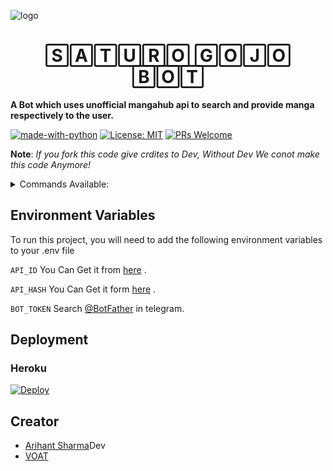![logo](https://telegra.ph/file/351ef8f3d6d8c2de8e758.jpg)
<h1 align="center">🅂🄰🅃🅄🅁🄾 🄶🄾🄹🄾 🄱🄾🅃</h1>

<b>A Bot which uses unofficial  mangahub api to search and provide manga respectively to the user.</b>



[![made-with-python](https://img.shields.io/badge/Made%20with-Python-1f425f.svg)](https://www.python.org/)
[![License: MIT](https://img.shields.io/badge/License-MIT-yellow.svg)](https://opensource.org/licenses/MIT)
[![PRs Welcome](https://img.shields.io/badge/PRs-welcome-brightgreen.svg?style=flat-square)](http://makeapullrequest.com)

<b>Note</b>: <i>If you fork this code give crdites to Dev, Without Dev We conot make this code Anymore!</i>
<details>
  <summary>Commands Available: </summary>

<pre>/start</pre>: Cool command to check if bot is working.
<pre>/manga</pre>: Gets you Manga.
<pre>/read</pre>:  Read by manga chapters.
</details>


## Environment Variables

To run this project, you will need to add the following environment variables to your .env file

`API_ID` You Can Get it from [here](https://my.telegram.org/) .

`API_HASH` You Can Get it form [here](https://my.telegram.org/) .

`BOT_TOKEN` Search [@BotFather](https://t.me/botfather) in telegram.

## Deployment 

### Heroku

[![Deploy](https://www.herokucdn.com/deploy/button.svg)](https://heroku.com/deploy?template=https://github.com/Achu2234/Heroku-Manga-DL-Bot)

## Creator

- [Arihant Sharma](https://github.com/ArihantSharma/)Dev
- [VOAT](https://instagram.com/voatxm)


